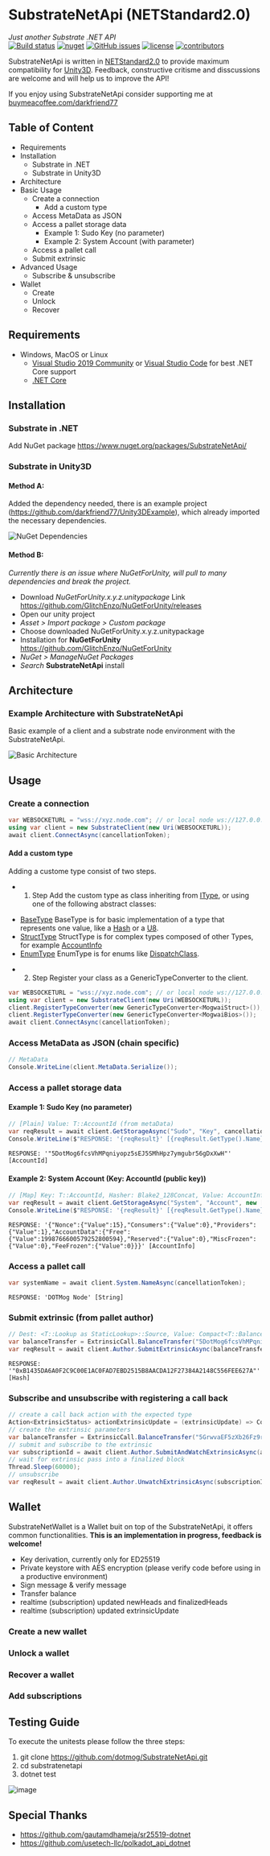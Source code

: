 # SubstrateNetApi (NETStandard2.0)
*Just another Substrate .NET API*  
[![Build status](https://ci.appveyor.com/api/projects/status/jsei7yv376en17rr?svg=true)](https://ci.appveyor.com/project/darkfriend77/substratenetapi)
[![nuget](https://img.shields.io/nuget/v/SubstrateNetApi)](https://ci.appveyor.com/project/darkfriend77/substratenetapi/build/artifacts)
[![GitHub issues](https://img.shields.io/github/issues/darkfriend77/SubstrateNetApi.svg)](https://github.com/darkfriend77/SubstrateNetApi/issues)
[![license](https://img.shields.io/github/license/darkfriend77/SubstrateNetApi)](https://github.com/darkfriend77/SubstrateNetApi/blob/origin/LICENSE)
[![contributors](https://img.shields.io/github/contributors/darkfriend77/SubstrateNetApi)](https://github.com/darkfriend77/SubstrateNetApi/graphs/contributors)

SubstrateNetApi is written in [NETStandard2.0](https://docs.microsoft.com/en-us/dotnet/standard/net-standard) to provide maximum compatibility for [Unity3D](https://docs.unity3d.com/2020.2/Documentation/Manual/dotnetProfileSupport.html). Feedback, constructive critisme and disscussions are welcome and will help us to improve the API!

If you enjoy using SubstrateNetApi consider supporting me at [buymeacoffee.com/darkfriend77](https://www.buymeacoffee.com/darkfriend77)

## Table of Content

* Requirements
* Installation
  - Substrate in .NET
  - Substrate in Unity3D
* Architecture
* Basic Usage
  - Create a connection
    - Add a custom type
  - Access MetaData as JSON
  - Access a pallet storage data
    - Example 1: Sudo Key (no parameter)
    - Example 2: System Account (with parameter)
  - Access a pallet call
  - Submit extrinsic
* Advanced Usage
  - Subscribe & unsubscribe
* Wallet
  - Create
  - Unlock
  - Recover

## Requirements

* Windows, MacOS or Linux
  - [Visual Studio 2019 Community](https://visualstudio.microsoft.com/de/vs/) or [Visual Studio Code](https://code.visualstudio.com/) for best .NET Core support
  - [.NET Core](https://www.microsoft.com/net/download/core)

## Installation

### Substrate in .NET
Add NuGet package https://www.nuget.org/packages/SubstrateNetApi/

### Substrate in Unity3D

#### Method A:
Added the dependency needed, there is an example project (https://github.com/darkfriend77/Unity3DExample), which already imported the necessary dependencies. 

![NuGet Dependencies](https://github.com/darkfriend77/SubstrateNetApi/raw/origin/images/dependencies.png)

#### Method B:
*Currently there is an issue where NuGetForUnity, will pull to many dependencies and break the project.*
- Download *NuGetForUnity.x.y.z.unitypackage* Link https://github.com/GlitchEnzo/NuGetForUnity/releases
- Open our unity project
- *Asset > Import package > Custom package*
- Choose downloaded NuGetForUnity.x.y.z.unitypackage
- Installation for **NuGetForUnity** https://github.com/GlitchEnzo/NuGetForUnity
- *NuGet > ManageNuGet Packages*
- *Search* **SubstrateNetApi** install

## Architecture

### Example Architecture with SubstrateNetApi

Basic example of a client and a substrate node environment with the SubstrateNetApi.

![Basic Architecture](https://github.com/dotmog/SubstrateNetApi/raw/origin/images/basic_architecture.png)

## Usage

### Create a connection
```csharp
var WEBSOCKETURL = "wss://xyz.node.com"; // or local node ws://127.0.0.1:9944
using var client = new SubstrateClient(new Uri(WEBSOCKETURL));
await client.ConnectAsync(cancellationToken);
```
#### Add a custom type

Adding a custome type consist of two steps.

* 1. Step
Add the custom type as class inheriting from [IType](https://github.com/dotmog/SubstrateNetApi/blob/origin/SubstrateNetApi/Model/Types/IType.cs), or using one of the following abstract classes:

- [BaseType](https://github.com/dotmog/SubstrateNetApi/blob/origin/SubstrateNetApi/Model/Types/BaseType.cs)
  BaseType is for basic implementation of a type that represents one value, like a [Hash](https://github.com/dotmog/SubstrateNetApi/blob/origin/SubstrateNetApi/Model/Types/Base/Hash.cs) or a [U8](https://github.com/dotmog/SubstrateNetApi/blob/origin/SubstrateNetApi/Model/Types/Base/U8.cs).
- [StructType](https://github.com/dotmog/SubstrateNetApi/blob/origin/SubstrateNetApi/Model/Types/StructType.cs)
  StructType is for complex types composed of other Types, for example [AccountInfo](https://github.com/dotmog/SubstrateNetApi/blob/origin/SubstrateNetApi/Model/Types/Struct/AccountInfo.cs)
- [EnumType](https://github.com/dotmog/SubstrateNetApi/blob/origin/SubstrateNetApi/Model/Types/EnumType.cs)
  EnumType is for enums like [DispatchClass](https://github.com/dotmog/SubstrateNetApi/blob/origin/SubstrateNetApi/Model/Types/Enum/DispatchClass.cs).

* 2. Step
Register your class as a GenericTypeConverter<yourclassname> to the client.

```csharp
var WEBSOCKETURL = "wss://xyz.node.com"; // or local node ws://127.0.0.1:9944
using var client = new SubstrateClient(new Uri(WEBSOCKETURL));
client.RegisterTypeConverter(new GenericTypeConverter<MogwaiStruct>()); // custom types
client.RegisterTypeConverter(new GenericTypeConverter<MogwaiBios>());  // custom types
await client.ConnectAsync(cancellationToken);
```


### Access MetaData as JSON (chain specific)

```csharp
// MetaData 
Console.WriteLine(client.MetaData.Serialize());
```

### Access a pallet storage data

#### Example 1: Sudo Key (no parameter)

```csharp
// [Plain] Value: T::AccountId (from metaData)
var reqResult = await client.GetStorageAsync("Sudo", "Key", cancellationToken);
Console.WriteLine($"RESPONSE: '{reqResult}' [{reqResult.GetType().Name}]");
```
```RESPONSE: '"5DotMog6fcsVhMPqniyopz5sEJ5SMhHpz7ymgubr56gDxXwH"' [AccountId]``` 

#### Example 2: System Account (Key: AccountId (public key))

```csharp
// [Map] Key: T::AccountId, Hasher: Blake2_128Concat, Value: AccountInfo<T::Index, T::AccountData> (from metaData)
var reqResult = await client.GetStorageAsync("System", "Account", new [] {Utils.Bytes2HexString(Utils.GetPublicKeyFrom(address))}, cancellationToken);
Console.WriteLine($"RESPONSE: '{reqResult}' [{reqResult.GetType().Name}]");
```
```RESPONSE: '{"Nonce":{"Value":15},"Consumers":{"Value":0},"Providers":{"Value":1},"AccountData":{"Free":{"Value":1998766600579252800594},"Reserved":{"Value":0},"MiscFrozen":{"Value":0},"FeeFrozen":{"Value":0}}}' [AccountInfo]```

### Access a pallet call

```csharp
var systemName = await client.System.NameAsync(cancellationToken);
```
```RESPONSE: 'DOTMog Node' [String]```

### Submit extrinsic (from pallet author)

```csharp
// Dest: <T::Lookup as StaticLookup>::Source, Value: Compact<T::Balance>
var balanceTransfer = ExtrinsicCall.BalanceTransfer("5DotMog6fcsVhMPqniyopz5sEJ5SMhHpz7ymgubr56gDxXwH", BigInteger.Parse("100000000000"));
var reqResult = await client.Author.SubmitExtrinsicAsync(balanceTransfer, accountZurich, 0, 64, cancellationToken);
```
```RESPONSE: '"0xB1435DA6A0F2C9C00E1AC0FAD7EBD2515B8AACDA12F27384A2148C556FEE627A"' [Hash]```

### Subscribe and unsubscribe with registering a call back

```csharp
// create a call back action with the expected type
Action<ExtrinsicStatus> actionExtrinsicUpdate = (extrinsicUpdate) => Console.WriteLine($"CallBack: {extrinsicUpdate}");
// create the extrinsic parameters
var balanceTransfer = ExtrinsicCall.BalanceTransfer("5GrwvaEF5zXb26Fz9rcQpDWS57CtERHpNehXCPcNoHGKutQY", 1000);
// submit and subscribe to the extrinsic
var subscriptionId = await client.Author.SubmitAndWatchExtrinsicAsync(actionExtrinsicUpdate, balanceTransfer, accountDMOG_GALxeh, 0, 64, cancellationToken);
// wait for extrinsic pass into a finalized block
Thread.Sleep(60000);
// unsubscribe
var reqResult = await client.Author.UnwatchExtrinsicAsync(subscriptionId, cancellationToken);
```

## Wallet

SubstrateNetWallet is a Wallet buit on top of the SubstrateNetApi, it offers common functionalities. 
**This is an implementation in progress, feedback is welcome!**

- Key derivation, currently only for ED25519
- Private keystore with AES encryption (please verify code before using in a productive environment)
- Sign message & verify message
- Transfer balance
- realtime (subscription) updated newHeads and finalizedHeads
- realtime (subscription) updated extrinsicUpdate

### Create a new wallet

### Unlock a wallet

### Recover a wallet

### Add subscriptions

## Testing Guide

To execute the unitests please follow the three steps:

1. git clone https://github.com/dotmog/SubstrateNetApi.git
2. cd substratenetapi
3. dotnet test

![image](https://user-images.githubusercontent.com/17710198/110446644-b349d000-80bf-11eb-9b48-28fadf0f97ed.png)


## Special Thanks
- https://github.com/gautamdhameja/sr25519-dotnet
- https://github.com/usetech-llc/polkadot_api_dotnet
